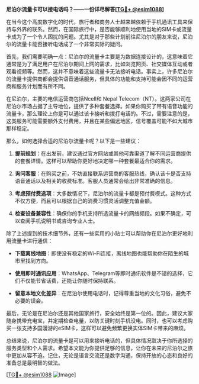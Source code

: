 **尼泊尔流量卡可以接电话吗？——一份详尽解答[[TG💪+ @esim1088](https://t.me/s/esim1088)]**

在当今这个高度数字化的时代，旅行者和商务人士越来越依赖于手机通讯工具来保持与外界的联系。然而，在国际旅行中，是否能够顺利地使用当地的SIM卡或流量卡成为了一个令人困扰的问题。尤其是对于那些计划前往尼泊尔的朋友来说，尼泊尔的流量卡能否接听电话成了一个非常实际的疑问。

首先，我们需要明确一点：尼泊尔的流量卡主要是为数据连接设计的，这意味着它通常是为了满足用户在尼泊尔期间上网的需求，比如浏览网页、社交媒体互动或者观看视频等。然而，这并不意味着这些流量卡无法接听电话。事实上，许多尼泊尔的流量卡提供商都会提供语音通话服务，但具体的功能和支持可能会因不同的运营商和服务计划而有所不同。

在尼泊尔，主要的电信运营商包括Ncell和 Nepal Telecom（NT）。这两家公司在尼泊尔市场占据了主导地位，提供了多种套餐选择。如果你购买了带有语音功能的流量卡，那么理论上你是可以通过该卡接听和拨打电话的。不过，需要注意的是，这类服务可能需要额外支付费用，并且在某些偏远地区，信号覆盖可能不如大城市那样稳定。

那么，如何选择合适的尼泊尔流量卡呢？以下是一些建议：

1. **提前规划**：在出发前，建议通过官方网站或其他可靠渠道了解不同运营商提供的套餐详情。这样可以帮助你更好地决定哪一种套餐最适合你的需求。

2. **询问客服**：在购买之前，不妨直接联系运营商的客服热线，确认该卡是否支持语音通话以及相关的收费标准。客服人员通常会给出非常准确的信息。

3. **考虑预付费选项**：大多数情况下，尼泊尔的流量卡都是预付费模式。这种方式不仅方便，而且可以根据自己的消费习惯灵活调整充值金额。

4. **检查设备兼容性**：确保你的手机支持所选流量卡的网络频段。如果不确定，可以查阅手机说明书或咨询专业人士。

除了上述提到的技术细节外，还有一些实用的小贴士可以帮助你在尼泊尔更好地利用流量卡进行通信：

- **下载离线地图**：即使没有稳定的Wi-Fi连接，离线地图也能帮助你在陌生的城市里找到方向。
  
- **使用即时通讯应用**：WhatsApp、Telegram等即时通讯软件是不错的选择，它们不仅能节省话费，还能让你随时保持联系。

- **留意本地文化差异**：在尼泊尔使用电话时，记得尊重当地的文化习俗，避免不必要的误会。

最后，无论是在尼泊尔还是其他国家旅行，安全始终是第一位的。因此，建议大家随身携带充电宝，并定期检查电量，以防关键时刻手机没电。同时，也可以考虑购买一张支持多国漫游的eSIM卡，这样可以避免频繁更换实体SIM卡带来的麻烦。

总结来说，尼泊尔的流量卡是可以用来接听电话的，但具体情况取决于你所选择的服务类型和个人需求。希望本文能为你提供足够的信息，让你在未来的尼泊尔之旅中更加从容不迫。记住，无论是语言交流还是数字沟通，保持开放的心态和良好的准备总是最明智的做法。

[[TG💪+ @esim1088](https://t.me/s/esim1088) ![Image](https://i.postimg.cc/4NQfJmqS/Snipaste-2025-05-13-00-14-12.png)]